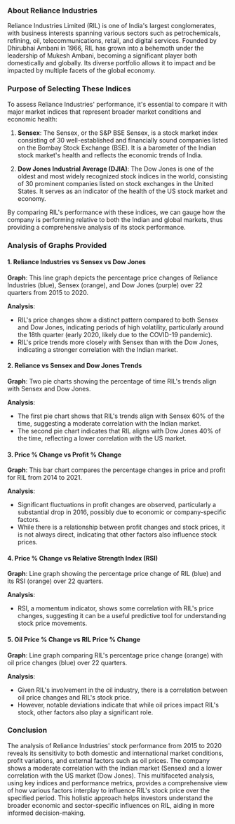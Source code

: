 ### About Reliance Industries

Reliance Industries Limited (RIL) is one of India's largest conglomerates, with business interests spanning various sectors such as petrochemicals, refining, oil, telecommunications, retail, and digital services. Founded by Dhirubhai Ambani in 1966, RIL has grown into a behemoth under the leadership of Mukesh Ambani, becoming a significant player both domestically and globally. Its diverse portfolio allows it to impact and be impacted by multiple facets of the global economy.

### Purpose of Selecting These Indices

To assess Reliance Industries' performance, it's essential to compare it with major market indices that represent broader market conditions and economic health:

1. **Sensex**: The Sensex, or the S&P BSE Sensex, is a stock market index consisting of 30 well-established and financially sound companies listed on the Bombay Stock Exchange (BSE). It is a barometer of the Indian stock market's health and reflects the economic trends of India.

2. **Dow Jones Industrial Average (DJIA)**: The Dow Jones is one of the oldest and most widely recognized stock indices in the world, consisting of 30 prominent companies listed on stock exchanges in the United States. It serves as an indicator of the health of the US stock market and economy.

By comparing RIL's performance with these indices, we can gauge how the company is performing relative to both the Indian and global markets, thus providing a comprehensive analysis of its stock performance.

### Analysis of Graphs Provided

#### 1. Reliance Industries vs Sensex vs Dow Jones

**Graph**: This line graph depicts the percentage price changes of Reliance Industries (blue), Sensex (orange), and Dow Jones (purple) over 22 quarters from 2015 to 2020.

**Analysis**:
- RIL's price changes show a distinct pattern compared to both Sensex and Dow Jones, indicating periods of high volatility, particularly around the 18th quarter (early 2020, likely due to the COVID-19 pandemic).
- RIL's price trends more closely with Sensex than with the Dow Jones, indicating a stronger correlation with the Indian market.

#### 2. Reliance vs Sensex and Dow Jones Trends

**Graph**: Two pie charts showing the percentage of time RIL's trends align with Sensex and Dow Jones.

**Analysis**:
- The first pie chart shows that RIL's trends align with Sensex 60% of the time, suggesting a moderate correlation with the Indian market.
- The second pie chart indicates that RIL aligns with Dow Jones 40% of the time, reflecting a lower correlation with the US market.

#### 3. Price % Change vs Profit % Change

**Graph**: This bar chart compares the percentage changes in price and profit for RIL from 2014 to 2021.

**Analysis**:
- Significant fluctuations in profit changes are observed, particularly a substantial drop in 2016, possibly due to economic or company-specific factors.
- While there is a relationship between profit changes and stock prices, it is not always direct, indicating that other factors also influence stock prices.

#### 4. Price % Change vs Relative Strength Index (RSI)

**Graph**: Line graph showing the percentage price change of RIL (blue) and its RSI (orange) over 22 quarters.

**Analysis**:
- RSI, a momentum indicator, shows some correlation with RIL's price changes, suggesting it can be a useful predictive tool for understanding stock price movements.

#### 5. Oil Price % Change vs RIL Price % Change

**Graph**: Line graph comparing RIL's percentage price change (orange) with oil price changes (blue) over 22 quarters.

**Analysis**:
- Given RIL's involvement in the oil industry, there is a correlation between oil price changes and RIL's stock price.
- However, notable deviations indicate that while oil prices impact RIL's stock, other factors also play a significant role.

### Conclusion

The analysis of Reliance Industries' stock performance from 2015 to 2020 reveals its sensitivity to both domestic and international market conditions,
 profit variations, and external factors such as oil prices. The company shows a moderate correlation with the Indian market (Sensex) and a lower correlation
 with the US market (Dow Jones). This multifaceted analysis, using key indices and performance metrics, provides a comprehensive view of how various factors 
interplay to influence RIL's stock price over the specified period. This holistic approach helps investors understand the broader economic and sector-specific 
influences on RIL, aiding in more informed decision-making.
